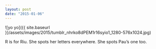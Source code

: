 ```yaml
---
layout: post
date: "2015-01-06"
---
```


![yo yo]({{ site.baseurl }}/assets/images/2015/tumblr_nhrko8dPEM1r16syio1_1280-576x1024.jpg)

R is for Riu. She spots her letters everywhere. She spots Pau’s one too.
